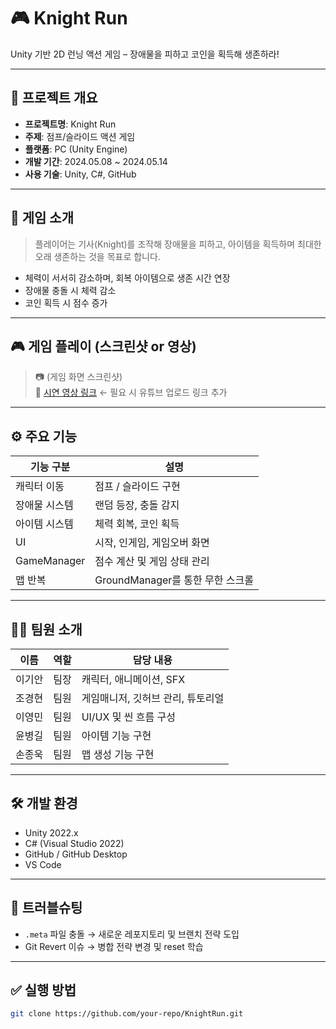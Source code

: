 # 🎮 Knight Run

Unity 기반 2D 런닝 액션 게임 – 장애물을 피하고 코인을 획득해 생존하라!

---

## 📌 프로젝트 개요

- **프로젝트명**: Knight Run
- **주제**: 점프/슬라이드 액션 게임
- **플랫폼**: PC (Unity Engine)
- **개발 기간**: 2024.05.08 ~ 2024.05.14
- **사용 기술**: Unity, C#, GitHub

---

## 🧩 게임 소개

> 플레이어는 기사(Knight)를 조작해 장애물을 피하고, 아이템을 획득하며 최대한 오래 생존하는 것을 목표로 합니다.

- 체력이 서서히 감소하며, 회복 아이템으로 생존 시간 연장
- 장애물 충돌 시 체력 감소
- 코인 획득 시 점수 증가

---

## 🎮 게임 플레이 (스크린샷 or 영상)

> 📷 (게임 화면 스크린샷)  
> 🎥 [시연 영상 링크](#) ← 필요 시 유튜브 업로드 링크 추가

---

## ⚙️ 주요 기능

| 기능 구분 | 설명 |
|-----------|------|
| 캐릭터 이동 | 점프 / 슬라이드 구현 |
| 장애물 시스템 | 랜덤 등장, 충돌 감지 |
| 아이템 시스템 | 체력 회복, 코인 획득 |
| UI | 시작, 인게임, 게임오버 화면 |
| GameManager | 점수 계산 및 게임 상태 관리 |
| 맵 반복 | GroundManager를 통한 무한 스크롤 |

---

## 🧑‍💻 팀원 소개

| 이름 | 역할 | 담당 내용 |
|------|------|-----------|
| 이기안 | 팀장 | 캐릭터, 애니메이션, SFX |
| 조경현 | 팀원 | 게임매니저, 깃허브 관리, 튜토리얼 |
| 이영민 | 팀원 | UI/UX 및 씬 흐름 구성 |
| 윤병길 | 팀원 | 아이템 기능 구현 |
| 손종욱 | 팀원 | 맵 생성 기능 구현 |

---

## 🛠️ 개발 환경

- Unity 2022.x
- C# (Visual Studio 2022)
- GitHub / GitHub Desktop
- VS Code

---

## 🧪 트러블슈팅

- `.meta` 파일 충돌 → 새로운 레포지토리 및 브랜치 전략 도입
- Git Revert 이슈 → 병합 전략 변경 및 reset 학습

---

## ✅ 실행 방법

```bash
git clone https://github.com/your-repo/KnightRun.git
